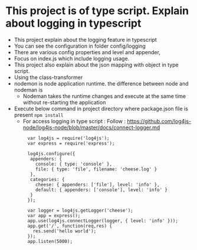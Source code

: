 # This project is of type script. Explain about logging in typescript
* This project explain about the logging feature in typescript
* You can see the configuration in folder config/logging 
* There are various config properties and level and appender,
* Focus on index.js which include logging usage. 
* This project also explain about the json mapping with object in type script.
* Using the class-transformer
* nodemon is node application runtime. the difference between node and nodeman is
     * Nodeman takes the runtime changes and execute at the same time without re-starting the application
* Execute below command in project directory where package.json file is present
       ``` npm install
       ```
  * For access logging in type script : Follow : https://github.com/log4js-node/log4js-node/blob/master/docs/connect-logger.md
   ```
        var log4js = require('log4js');
        var express = require('express');
        
        log4js.configure({
         appenders: {
           console: { type: 'console' },
           file: { type: 'file', filename: 'cheese.log' }
         },
         categories: {
           cheese: { appenders: ['file'], level: 'info' },
           default: { appenders: ['console'], level: 'info' }
         }
        });
        
        var logger = log4js.getLogger('cheese');
        var app = express();
        app.use(log4js.connectLogger(logger, { level: 'info' }));
        app.get('/', function(req,res) {
          res.send('hello world');
        });
        app.listen(5000);
   ```
